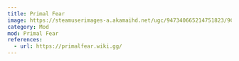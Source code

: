```yaml
---
title: Primal Fear
image: https://steamuserimages-a.akamaihd.net/ugc/947340665214751823/9C3D292A881F65F5196DCABFE7BA58F1170BDB5C/?imw=268&imh=268&ima=fit&impolicy=Letterbox&imcolor=%23000000&letterbox=true
category: Mod
mod: Primal Fear
references:
  - url: https://primalfear.wiki.gg/
---
```

